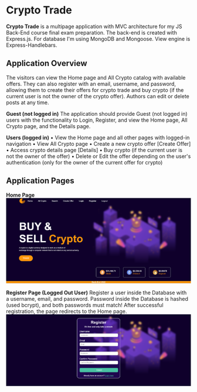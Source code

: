 # Crypto Trade
**Crypto Trade** is a multipage application with MVC architecture for my JS Back-End course final exam preparation. The back-end is created with Express.js. For database I'm using MongoDB and Mongoose. View engine is Express-Handlebars.

## Application Overview
The visitors can view the Home page and All Crypto catalog with available offers. They can also register with an email, username, and password, allowing them to create their offers for crypto trade and buy crypto (if the current user is not the owner of the crypto offer). Authors can edit or delete posts at any time.

**Guest (not logged in)**
The application should provide Guest (not logged in) users with the functionality to Login, Register, and view the Home page, All Crypto page, and the Details page.

**Users (logged in)**
    • View the Home page and all other pages with logged-in navigation
    • View All Crypto page
    • Create а new crypto offer [Create Offer]
    • Access crypto details page [Details]
    • Buy crypto (if the current user is not the owner of the offer)
    • Delete or Edit the offer depending on the user's authentication (only for the owner of the current offer for crypto)

## Application Pages

**Home Page**
![Home Page](https://github.com/Pavlov1881/SoftUni-Workshops-and-Trainings/blob/main/Crypto-Trade/public/images/homepage-screenshot.png)

**Register Page (Logged Out User)**
Register a user inside the Database with a username, email, and password. Password inside the Database is hashed (used bcrypt), and both passwords must match! After successful registration, the page redirects to the Home page.
![Register Page](https://github.com/Pavlov1881/SoftUni-Workshops-and-Trainings/blob/main/Crypto-Trade/public/images/register%20page-screenshot.png)